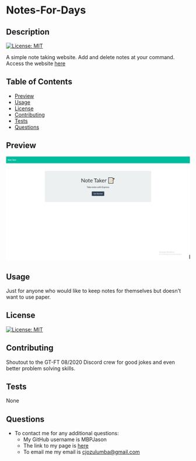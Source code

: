 # Notes-For-Days

## Description

[![License: MIT](https://img.shields.io/badge/License-MIT-yellow.svg)](https://opensource.org/licenses/MIT)

A simple note taking website. Add and delete notes at your command.
Access the website [here](https://notes-for-days.herokuapp.com/)

## Table of Contents
  
* [Preview](#preview)
* [Usage](#usage)
* [License](#license)
* [Contributing](#contributing)
* [Tests](#tests)
* [Questions](#questions)
  
## Preview

 ![Preview ScreenShot](./public/assets/images/Preview.png)

## Usage

  Just for anyone who would like to keep notes for themselves but doesn't want to use paper.

## License

[![License: MIT](https://img.shields.io/badge/License-MIT-yellow.svg)](https://opensource.org/licenses/MIT)

## Contributing

Shoutout to the GT-FT 08/2020 Discord crew for good jokes and even better problem solving skills.

## Tests

  None

## Questions

* To contact me for any additional questions:
  * My GitHub username is MBPJason
  * The link to my page is [here](https://www.github.com/MBPJason)
  * To email me my email is cjozulumba@gmail.com
